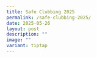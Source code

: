 ```yaml
---
title: Safe Clubbing 2025
permalink: /safe-clubbing-2025/
date: 2025-05-26
layout: post
description: ""
image: ""
variant: tiptap
---
```

